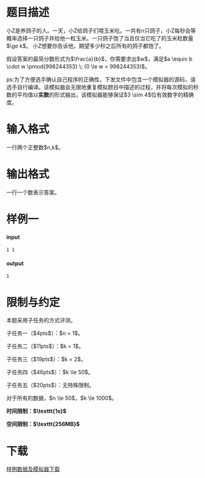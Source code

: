 # 题目描述

<p>小Z是养鸽子的人。一天，小Z给鸽子们喂玉米吃。一共有n只鸽子，小Z每秒会等概率选择一只鸽子并给他一粒玉米。一只鸽子饱了当且仅当它吃了的玉米粒数量$\ge k$。
小Z想要你告诉他，期望多少秒之后所有的鸽子都饱了。</p>
<p>假设答案的最简分数形式为$\frac{a}{b}$，你需要求出$w$，满足$a \equiv b \cdot w \pmod{998244353} \; (0 \le w &lt; 998244353)$。</p>
<p>ps:为了方便选手确认自己程序的正确性，下发文件中包含一个模拟器的源码，请选手自行编译。该模拟器会无限地重复模拟题目中描述的过程，并将每次模拟的秒数的平均值以<strong>实数</strong>的形式输出，该模拟器能够保证$3 \sim 4$位有效数字的精确度。</p>

# 输入格式


<p>一行两个正整数$n,k$。</p>

# 输出格式


<p>一行一个数表示答案。</p>

# 样例一


<h4>input</h4>
<pre><code>1 1</code></pre>
<h4>output</h4>
<pre><code>1</code></pre>

# 限制与约定


<p>本题采用子任务的方式评测。</p>
<p>子任务一（$4pts$）：$n = 1$。</p>
<p>子任务二（$11pts$）：$k = 1$。</p>
<p>子任务三（$19pts$）：$k = 2$。</p>
<p>子任务四（$46pts$）：$k \le 50$。</p>
<p>子任务五（$20pts$）：无特殊限制。</p>
<p>对于所有的数据，$n \le 50$，$k \le 1000$。</p>
<p><strong>时间限制：$\texttt{1s}$</strong></p>
<p><strong>空间限制：$\texttt{256MB}$</strong></p>

# 下载


<p><a href="/download.php?type=problem&amp;id=449">样例数据及模拟器下载</a></p>
